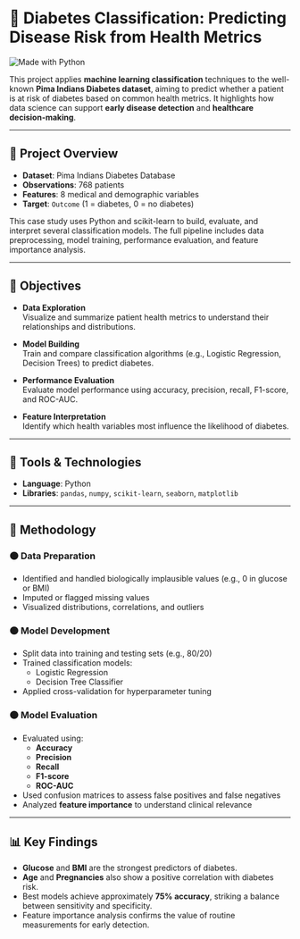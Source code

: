 # 🤖 Diabetes Classification: Predicting Disease Risk from Health Metrics

![Made with Python](https://img.shields.io/badge/Made%20with-Python-blue?logo=python)

This project applies **machine learning classification** techniques to the well-known **Pima Indians Diabetes dataset**, aiming to predict whether a patient is at risk of diabetes based on common health metrics. It highlights how data science can support **early disease detection** and **healthcare decision-making**.

---

## 📌 Project Overview

- **Dataset**: Pima Indians Diabetes Database
- **Observations**: 768 patients
- **Features**: 8 medical and demographic variables
- **Target**: `Outcome` (1 = diabetes, 0 = no diabetes)

This case study uses Python and scikit-learn to build, evaluate, and interpret several classification models. The full pipeline includes data preprocessing, model training, performance evaluation, and feature importance analysis.

---

## 🎯 Objectives

- **Data Exploration**  
  Visualize and summarize patient health metrics to understand their relationships and distributions.

- **Model Building**  
  Train and compare classification algorithms (e.g., Logistic Regression, Decision Trees) to predict diabetes.

- **Performance Evaluation**  
  Evaluate model performance using accuracy, precision, recall, F1-score, and ROC-AUC.

- **Feature Interpretation**  
  Identify which health variables most influence the likelihood of diabetes.

---

## 🧰 Tools & Technologies

- **Language**: Python
- **Libraries**: `pandas`, `numpy`, `scikit-learn`, `seaborn`, `matplotlib`

---

## 🧪 Methodology

### 🟠 Data Preparation
- Identified and handled biologically implausible values (e.g., 0 in glucose or BMI)
- Imputed or flagged missing values
- Visualized distributions, correlations, and outliers

### 🟠 Model Development
- Split data into training and testing sets (e.g., 80/20)
- Trained classification models:
  - Logistic Regression
  - Decision Tree Classifier
- Applied cross-validation for hyperparameter tuning

### 🟠 Model Evaluation
- Evaluated using:
  - **Accuracy**
  - **Precision**
  - **Recall**
  - **F1-score**
  - **ROC-AUC**
- Used confusion matrices to assess false positives and false negatives
- Analyzed **feature importance** to understand clinical relevance

---

## 📊 Key Findings

- **Glucose** and **BMI** are the strongest predictors of diabetes.
- **Age** and **Pregnancies** also show a positive correlation with diabetes risk.
- Best models achieve approximately **75% accuracy**, striking a balance between sensitivity and specificity.
- Feature importance analysis confirms the value of routine measurements for early detection.
